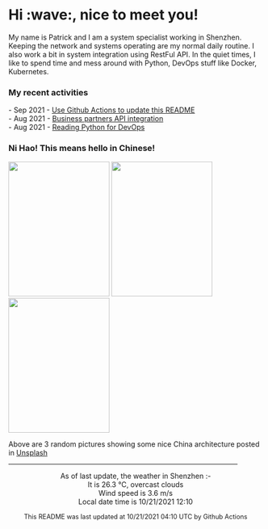 <h1> Hi :wave:, nice to meet you! </h1>

<!-- <img align='right' src="https://media.giphy.com/media/3o6ZsWiPs8bx32YWyY/giphy.gif" width="300" /> -->

<p alight="left">My name is Patrick and I am a system specialist working in Shenzhen. Keeping the network and systems operating are my normal daily routine. I also work a bit in system integration using RestFul API. In the quiet times, I like to spend time and mess around with Python, DevOps stuff like Docker, Kubernetes.</p>
<h3>My recent activities</h3>
<!-- Activities start -->
- Sep 2021 - <a href='https://docs.github.com/en/actions' target='_blank'>Use Github Actions to update this README</a><br>
- Aug 2021 - <a href='#' target='_blank'>Business partners API integration</a><br>
- Aug 2021 - <a href='https://book.douban.com/subject/34787347/' target='_blank'>Reading Python for DevOps</a><br><!-- Activities end -->

<h3>Ni Hao! This means hello in Chinese!</h3>
<!-- Picture start -->
<p><img width="200" height="267" src="https://images.unsplash.com/photo-1560429210-bc7233d2e8ca?crop=entropy&cs=tinysrgb&fit=max&fm=jpg&ixid=MnwyNjYzMzV8MHwxfHJhbmRvbXx8fHx8fHx8fDE2MzQ3ODk0MjM&ixlib=rb-1.2.1&q=80&w=200" /> <img width="200" height="267" src="https://images.unsplash.com/photo-1506158278516-d720e72406fc?crop=entropy&cs=tinysrgb&fit=max&fm=jpg&ixid=MnwyNjYzMzV8MHwxfHJhbmRvbXx8fHx8fHx8fDE2MzQ3ODk0MjM&ixlib=rb-1.2.1&q=80&w=200" /> <img width="200" height="267" src="https://images.unsplash.com/photo-1542403335-00d339e8b5dc?crop=entropy&cs=tinysrgb&fit=max&fm=jpg&ixid=MnwyNjYzMzV8MHwxfHJhbmRvbXx8fHx8fHx8fDE2MzQ3ODk0MjM&ixlib=rb-1.2.1&q=80&w=200" /> </p><!-- Picture end -->
<p>Above are 3 random pictures showing some nice China architecture posted in <a href='https://unsplash.com/' target='_blank'>Unsplash</a></p>

<hr size='8' width='90%'>

<!-- Weather start -->
<p align="center">As of last update, the weather in Shenzhen :- <br>
It is 26.3 &#8451;, overcast clouds<br>
Wind speed is 3.6 m/s<br>
Local date time is 10/21/2021 12:10<br></p><!-- Weather end -->
<!-- Updatetime start -->
<p align="center" style="font-size:90%">This README was last updated at 10/21/2021 04:10 UTC by Github Actions</p><!-- Updatetime end -->
